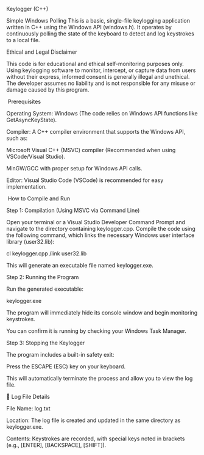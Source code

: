 Keylogger (C++)

Simple Windows Polling This is a basic, single-file keylogging application written in C++ using the Windows API (windows.h). It operates by continuously polling the state of the keyboard to detect and log keystrokes to a local file.

Ethical and Legal Disclaimer

This code is for educational and ethical self-monitoring purposes only. Using keylogging software to monitor, intercept, or capture data from users without their express, informed consent is generally illegal and unethical. The developer assumes no liability and is not responsible for any misuse or damage caused by this program.

 Prerequisites

Operating System: Windows (The code relies on Windows API functions like GetAsyncKeyState).

Compiler: A C++ compiler environment that supports the Windows API, such as:

Microsoft Visual C++ (MSVC) compiler (Recommended when using VSCode/Visual Studio).

MinGW/GCC with proper setup for Windows API calls.

Editor: Visual Studio Code (VSCode) is recommended for easy implementation.

 How to Compile and Run

Step 1: Compilation (Using MSVC via Command Line)

Open your terminal or a Visual Studio Developer Command Prompt and navigate to the directory containing keylogger.cpp. Compile the code using the following command, which links the necessary Windows user interface library (user32.lib):

cl keylogger.cpp /link user32.lib


This will generate an executable file named keylogger.exe.

Step 2: Running the Program

Run the generated executable:

keylogger.exe


The program will immediately hide its console window and begin monitoring keystrokes.

You can confirm it is running by checking your Windows Task Manager.

Step 3: Stopping the Keylogger

The program includes a built-in safety exit:

Press the ESCAPE (ESC) key on your keyboard.

This will automatically terminate the process and allow you to view the log file.

📄 Log File Details

File Name: log.txt

Location: The log file is created and updated in the same directory as keylogger.exe.

Contents: Keystrokes are recorded, with special keys noted in brackets (e.g., [ENTER], [BACKSPACE], [SHIFT]).


